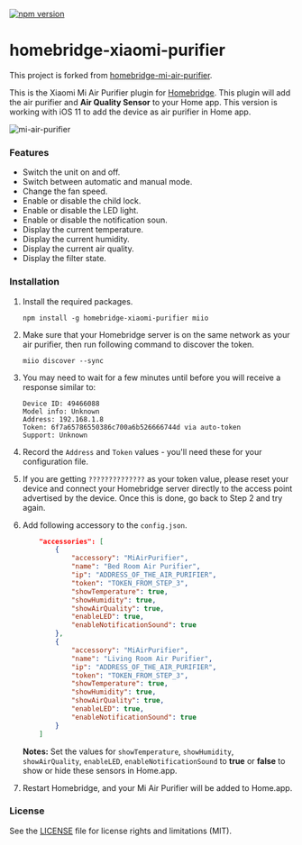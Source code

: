 [![npm version](https://badge.fury.io/js/homebridge-xiaomi-purifier.svg)](https://badge.fury.io/js/homebridge-xiaomi-purifier)

# homebridge-xiaomi-purifier

This project is forked from [homebridge-mi-air-purifier](https://github.com/seikan/homebridge-mi-air-purifier.git).

This is the Xiaomi Mi Air Purifier plugin for [Homebridge](https://github.com/nfarina/homebridge). This plugin will add the air purifier and **Air Quality Sensor** to your Home app. This version is working with iOS 11 to add the device as air purifier in Home app.

![mi-air-purifier](https://cloud.githubusercontent.com/assets/73107/26249685/1d0ae78c-3cda-11e7-8b64-71e8d4323a3e.jpg)



### Features

 - Switch the unit on and off.
 - Switch between automatic and manual mode.
 - Change the fan speed.
 - Enable or disable the child lock.
 - Enable or disable the LED light.
 - Enable or disable the notification soun.
 - Display the current temperature.
 - Display the current humidity.
 - Display the current air quality.
 - Display the filter state.


### Installation

1. Install the required packages.

	```
	npm install -g homebridge-xiaomi-purifier miio
	```

2. Make sure that your Homebridge server is on the same network as your air purifier, then run following command to discover the token.

	```
	miio discover --sync
	```

3. You may need to wait for a few minutes until before you will receive a response similar to:

	```
	Device ID: 49466088
	Model info: Unknown
	Address: 192.168.1.8
	Token: 6f7a65786550386c700a6b526666744d via auto-token
	Support: Unknown
	```

4. Record the `Address` and `Token` values - you'll need these for your configuration file.

5. If you are getting `??????????????` as your token value, please reset your device and connect your Homebridge server directly to the access point advertised by the device. Once this is done, go back to Step 2 and try again.

6. Add following accessory to the `config.json`.

	```json
		"accessories": [
			{
				"accessory": "MiAirPurifier",
				"name": "Bed Room Air Purifier",
				"ip": "ADDRESS_OF_THE_AIR_PURIFIER",
				"token": "TOKEN_FROM_STEP_3",
				"showTemperature": true,
				"showHumidity": true,
				"showAirQuality": true,
				"enableLED": true,
				"enableNotificationSound": true
			},
			{
				"accessory": "MiAirPurifier",
				"name": "Living Room Air Purifier",
				"ip": "ADDRESS_OF_THE_AIR_PURIFIER",
				"token": "TOKEN_FROM_STEP_3",
				"showTemperature": true,
				"showHumidity": true,
				"showAirQuality": true,
				"enableLED": true,
				"enableNotificationSound": true
			}
		]
	```

	**Notes:** Set the values for `showTemperature`, `showHumidity`, `showAirQuality`, `enableLED`, `enableNotificationSound` to **true** or **false** to show or hide these sensors in Home.app.

8. Restart Homebridge, and your Mi Air Purifier will be added to Home.app.



### License

See the [LICENSE](https://github.com/seikan/homebridge-mi-air-purifier/blob/master/LICENSE.md) file for license rights and limitations (MIT).
